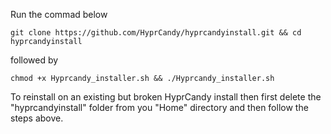 Run the commad below
```shell
git clone https://github.com/HyprCandy/hyprcandyinstall.git && cd hyprcandyinstall
```
followed by
```shell
chmod +x Hyprcandy_installer.sh && ./Hyprcandy_installer.sh
```
To reinstall on an existing but broken HyprCandy install then first delete the
"hyprcandyinstall" folder from you "Home" directory and then follow the steps above.
